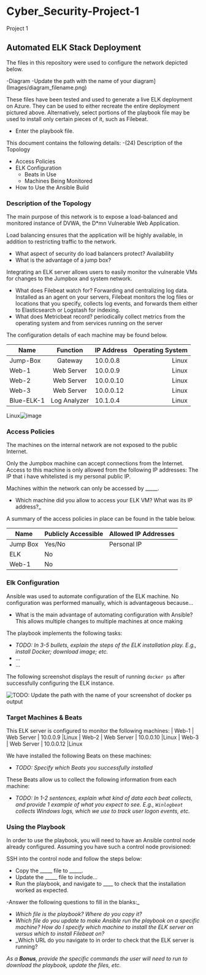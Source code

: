 # Cyber_Security-Project-1
Project 1
## Automated ELK Stack Deployment

The files in this repository were used to configure the network depicted below.

-Diagram
-Update the path with the name of your diagram](Images/diagram_filename.png)

These files have been tested and used to generate a live ELK deployment on Azure. They can be used to either recreate the entire deployment pictured above. Alternatively, select portions of the playbook file may be used to install only certain pieces of it, such as Filebeat.

  - Enter the playbook file.
  

This document contains the following details:
-(24) Description of the Topology
- Access Policies
- ELK Configuration
  - Beats in Use
  - Machines Being Monitored
- How to Use the Ansible Build


### Description of the Topology

The main purpose of this network is to expose a load-balanced and monitored instance of DVWA, the D*mn Vulnerable Web Application.

Load balancing ensures that the application will be highly available, in addition to restricting traffic to the network.
- What aspect of security do load balancers protect? Availability
- What is the advantage of a jump box?

Integrating an ELK server allows users to easily monitor the vulnerable VMs for changes to the Jumpbox and system network.
- What does Filebeat watch for?  Forwarding and centralizing log data. Installed as an agent on your servers, Filebeat monitors the log files or locations that you specify, collects log events, and forwards them either to Elasticsearch or Logstash for indexing.
- What does Metricbeat record? periodically collect metrics from the operating system and from services running on the server

The configuration details of each machine may be found below.

| Name       |	Function	  |  IP Address  |	Operating System  |
|----------- | :-----------:| ------------ | -----------------: |
| Jump-Box   | Gateway      | 10.0.0.8	   | Linux
| Web-1	     | Web Server	  | 10.0.0.9	   | Linux
| Web-2	     | Web Server	  | 10.0.0.10	   | Linux
| Web-3	     | Web Server	  | 10.0.0.12	   | Linux
| Blue-ELK-1 | Log Analyzer	| 10.1.0.4	   | Linux


Linux![image](https://user-images.githubusercontent.com/75349397/112548536-03908580-8d82-11eb-919d-d092e2d81bb0.png)


### Access Policies

The machines on the internal network are not exposed to the public Internet. 

Only the Jumpbox machine can accept connections from the Internet. Access to this machine is only allowed from the following IP addresses:
The IP that i have whitelisted is my personal public IP.

Machines within the network can only be accessed by _____.
- Which machine did you allow to access your ELK VM? What was its IP address?_

A summary of the access policies in place can be found in the table below.

| Name     | Publicly Accessible | Allowed IP Addresses |
|----------|---------------------|----------------------|
| Jump Box | Yes/No              | Personal IP    |
| ELK      |   No                |                      |
|   Web-1       |   No                |                      |

### Elk Configuration

Ansible was used to automate configuration of the ELK machine. No configuration was performed manually, which is advantageous because...
- What is the main advantage of automating configuration with Ansible? This allows multiple changes to multiple machines at once making

The playbook implements the following tasks:
- _TODO: In 3-5 bullets, explain the steps of the ELK installation play. E.g., install Docker; download image; etc._
- ...
- ...

The following screenshot displays the result of running `docker ps` after successfully configuring the ELK instance.

![TODO: Update the path with the name of your screenshot of docker ps output](Images/docker_ps_output.png)

### Target Machines & Beats
This ELK server is configured to monitor the following machines:
| Web-1 | Web Server | 10.0.0.9 |Linux
| Web-2 | Web Server | 10.0.0.10 |Linux
| Web-3 | Web Server | 10.0.0.12 |Linux

We have installed the following Beats on these machines:
- _TODO: Specify which Beats you successfully installed_

These Beats allow us to collect the following information from each machine:
- _TODO: In 1-2 sentences, explain what kind of data each beat collects, and provide 1 example of what you expect to see. E.g., `Winlogbeat` collects Windows logs, which we use to track user logon events, etc._

### Using the Playbook
In order to use the playbook, you will need to have an Ansible control node already configured. Assuming you have such a control node provisioned: 

SSH into the control node and follow the steps below:
- Copy the _____ file to _____.
- Update the _____ file to include...
- Run the playbook, and navigate to ____ to check that the installation worked as expected.

-Answer the following questions to fill in the blanks:_
- _Which file is the playbook? Where do you copy it?_
- _Which file do you update to make Ansible run the playbook on a specific machine? How do I specify which machine to install the ELK server on versus which to install Filebeat on?_
- _Which URL do you navigate to in order to check that the ELK server is running?

_As a **Bonus**, provide the specific commands the user will need to run to download the playbook, update the files, etc._
